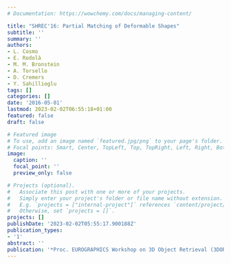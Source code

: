 ```yaml
---
# Documentation: https://wowchemy.com/docs/managing-content/

title: "SHREC'16: Partial Matching of Deformable Shapes"
subtitle: ''
summary: ''
authors:
- L. Cosmo
- E. Rodolà
- M. M. Bronstein
- A. Torsello
- D. Cremers
- Y. Sahillioglu
tags: []
categories: []
date: '2016-05-01'
lastmod: 2023-02-02T06:55:18+01:00
featured: false
draft: false

# Featured image
# To use, add an image named `featured.jpg/png` to your page's folder.
# Focal points: Smart, Center, TopLeft, Top, TopRight, Left, Right, BottomLeft, Bottom, BottomRight.
image:
  caption: ''
  focal_point: ''
  preview_only: false

# Projects (optional).
#   Associate this post with one or more of your projects.
#   Simply enter your project's folder or file name without extension.
#   E.g. `projects = ["internal-project"]` references `content/project/deep-learning/index.md`.
#   Otherwise, set `projects = []`.
projects: []
publishDate: '2023-02-02T05:55:17.900188Z'
publication_types:
- '1'
abstract: ''
publication: '*Proc. EUROGRAPHICS Workshop on 3D Object Retrieval (3DOR)*'
---
```

